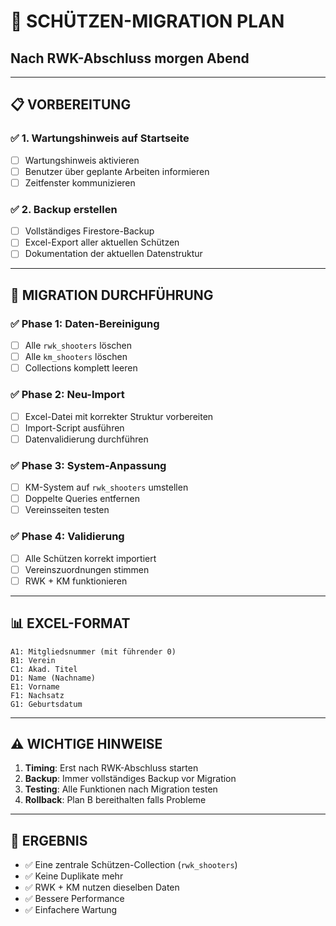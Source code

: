 # 🔄 **SCHÜTZEN-MIGRATION PLAN**
## **Nach RWK-Abschluss morgen Abend**

---

## 📋 **VORBEREITUNG**

### ✅ **1. Wartungshinweis auf Startseite**
- [ ] Wartungshinweis aktivieren
- [ ] Benutzer über geplante Arbeiten informieren
- [ ] Zeitfenster kommunizieren

### ✅ **2. Backup erstellen**
- [ ] Vollständiges Firestore-Backup
- [ ] Excel-Export aller aktuellen Schützen
- [ ] Dokumentation der aktuellen Datenstruktur

---

## 🚀 **MIGRATION DURCHFÜHRUNG**

### ✅ **Phase 1: Daten-Bereinigung**
- [ ] Alle `rwk_shooters` löschen
- [ ] Alle `km_shooters` löschen
- [ ] Collections komplett leeren

### ✅ **Phase 2: Neu-Import**
- [ ] Excel-Datei mit korrekter Struktur vorbereiten
- [ ] Import-Script ausführen
- [ ] Datenvalidierung durchführen

### ✅ **Phase 3: System-Anpassung**
- [ ] KM-System auf `rwk_shooters` umstellen
- [ ] Doppelte Queries entfernen
- [ ] Vereinsseiten testen

### ✅ **Phase 4: Validierung**
- [ ] Alle Schützen korrekt importiert
- [ ] Vereinszuordnungen stimmen
- [ ] RWK + KM funktionieren

---

## 📊 **EXCEL-FORMAT**

```
A1: Mitgliedsnummer (mit führender 0)
B1: Verein
C1: Akad. Titel
D1: Name (Nachname)
E1: Vorname
F1: Nachsatz
G1: Geburtsdatum
```

---

## ⚠️ **WICHTIGE HINWEISE**

1. **Timing**: Erst nach RWK-Abschluss starten
2. **Backup**: Immer vollständiges Backup vor Migration
3. **Testing**: Alle Funktionen nach Migration testen
4. **Rollback**: Plan B bereithalten falls Probleme

---

## 🎯 **ERGEBNIS**

- ✅ Eine zentrale Schützen-Collection (`rwk_shooters`)
- ✅ Keine Duplikate mehr
- ✅ RWK + KM nutzen dieselben Daten
- ✅ Bessere Performance
- ✅ Einfachere Wartung